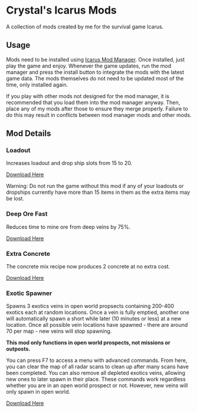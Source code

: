 # Crystal's Icarus Mods

A collection of mods created by me for the survival game Icarus.

## Usage

Mods need to be installed using [Icarus Mod Manager](https://github.com/CrystalFerrai/IcarusModManager). Once installed, just play the game and enjoy. Whenever the game updates, run the mod manager and press the install button to integrate the mods with the latest game data. The mods themselves do not need to be updated most of the time, only installed again.

If you play with other mods not designed for the mod manager, it is recommended that you load them into the mod manager anyway. Then, place any of my mods after those to ensure they merge properly. Failure to do this may result in conflicts between mod manager mods and other mods.

## Mod Details

### Loadout

Increases loadout and drop ship slots from 15 to 20.

[Download Here](https://github.com/CrystalFerrai/IcarusMods/raw/main/Loadout.zip)

Warning: Do not run the game without this mod if any of your loadouts or dropships currently have more than 15 items in them as the extra items may be lost.

### Deep Ore Fast

Reduces time to mine ore from deep veins by 75%.

[Download Here](https://github.com/CrystalFerrai/IcarusMods/raw/main/DeepOreFast.zip)

### Extra Concrete

The concrete mix recipe now produces 2 concrete at no extra cost.

[Download Here](https://github.com/CrystalFerrai/IcarusMods/raw/main/ExtraConcrete.zip)

### Exotic Spawner

Spawns 3 exotics veins in open world propsects containing 200-400 exotics each at random locations. Once a vein is fully emptied, another one will automatically spawn a short while later (10 minutes or less) at a new location. Once all possible vein locations have spawned - there are around 70 per map - new veins will stop spawning.

**This mod only functions in open world prospects, not missions or outposts.**

You can press F7 to access a menu with advanced commands. From here, you can clear the map of all radar scans to clean up after many scans have been completed. You can also remove all depleted exotics veins, allowing new ones to later spawn in their place. These commands work regardless whether you are in an open world prospect or not. However, new veins will only spawn in open world.

[Download Here](https://github.com/CrystalFerrai/IcarusMods/raw/main/ExoticSpawner.zip)
